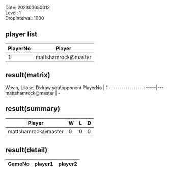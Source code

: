 Date: 202303050012  
Level: 1  
DropInterval: 1000  
## player list
PlayerNo  |  Player
----------|---------------------
1         |  mattshamrock@master
## result(matrix)
W:win, L:lose, D:draw
you\opponent PlayerNo  |  1
-----------------------|---
mattshamrock@master    |  -
## result(summary)
Player               |  W  |  L  |  D
---------------------|-----|-----|---
mattshamrock@master  |  0  |  0  |  0
## result(detail)
GameNo  |  player1  |  player2
--------|-----------|---------
